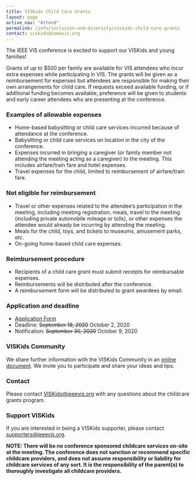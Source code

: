 ```yaml
---
title: VISKids Child Care Grants
layout: page
active_nav: "Attend"
permalink: /info/inclusion-and-diversity/viskids-child-care-grants
contact: viskids@ieeevis.org
---
```


The IEEE VIS conference is excited to support our VISKids and young families!

Grants of up to $500 per family are available for VIS attendees who incur extra expenses while participating in VIS. The grants will be given as a reimbursement for expenses but attendees are responsible for making their own arrangements for child care. If requests exceed available funding, or if additional funding becomes available, preference will be given to students and early career attendees who are presenting at the conference.
 
### Examples of allowable expenses

* Home-based babysitting or child care services incurred because of
  attendance at the conference.
* Babysitting or child care services on location in the city of the
  conference.
* Expenses incurred in bringing a caregiver (or family member not
  attending the meeting acting as a caregiver) to the meeting. This
  includes airfare/train fare and hotel expenses.
* Travel expenses for the child, limited to reimbursement of
  airfare/train fare.
  
### Not eligible for reimbursement

* Travel or other expenses related to the attendee’s participation in
  the meeting, including meeting registration, meals, travel to the
  meeting (including private automobile mileage or tolls), or other
  expenses the attendee would already be incurring by attending the
  meeting. 
* Meals for the child, toys, and tickets to museums, amusement parks,
  etc.
* On-going home-based child care expenses.

### Reimbursement procedure

* Recipients of a child care grant must submit receipts for
  reimbursable expenses.
* Reimbursements will be distributed after the conference.
* A reimbursement form will be distributed to grant awardees by email.

### Application and deadline

* [Application Form](https://forms.gle/FbjgJRqJ1V7bNN3h7)
* Deadline: ~~September 18, 2020~~ October 2, 2020
* Notification: ~~September 30, 2020~~ October 9, 2020

### VISKids Community

We share further information with the VISKids Community in an [online document](https://docs.google.com/document/d/1S5nkD4exOvY2hDn747RXfVjJCype4Co5iKYAutsT2WY/edit?usp=sharing). We invite you to participate and share your ideas and tips.

### Contact

Please contact [VISKids@ieeevis.org](mailto:VISKids@ieeevis.org) with any questions about the
childcare grants program.
 
### Support VISKids

If you are interested in being a VISKids supporter, please contact [supporters@ieeevis.org](mailto:supporters@ieeevis.org).
 
**NOTE: There will be no conference sponsored childcare services
on-site at the meeting. The conference does not sanction or recommend
specific childcare providers, and does not assume responsibility or
liability for childcare services of any sort. It is the responsibility
of the parent(s) to thoroughly investigate all childcare providers.**
  


